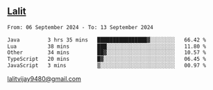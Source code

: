 ## [Lalit](https://lalit.sh)

<!--START_SECTION:waka-->

```txt
From: 06 September 2024 - To: 13 September 2024

Java         3 hrs 35 mins   ████████████████▓░░░░░░░░   66.42 %
Lua          38 mins         ███░░░░░░░░░░░░░░░░░░░░░░   11.80 %
Other        34 mins         ██▓░░░░░░░░░░░░░░░░░░░░░░   10.57 %
TypeScript   20 mins         █▓░░░░░░░░░░░░░░░░░░░░░░░   06.45 %
JavaScript   3 mins          ▒░░░░░░░░░░░░░░░░░░░░░░░░   00.97 %
```

<!--END_SECTION:waka-->

lalitvijay9480@gmail.com
